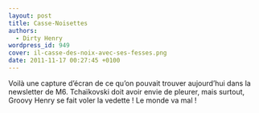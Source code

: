 ```yaml
---
layout: post
title: Casse-Noisettes
authors:
  - Dirty Henry
wordpress_id: 949
cover: il-casse-des-noix-avec-ses-fesses.png
date: 2011-11-17 00:27:45 +0100
---
```


Voilà une capture d’écran de ce qu’on pouvait trouver aujourd’hui dans la
newsletter de M6. Tchaïkovski doit avoir envie de pleurer, mais surtout, Groovy
Henry se fait voler la vedette ! Le monde va mal !
